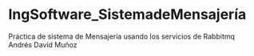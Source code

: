 # IngSoftware_SistemadeMensajería
Práctica de sistema de Mensajería usando los servicios de Rabbitmq
Andrés David Muñoz
